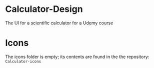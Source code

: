 # Calculator-Design
The UI for a scientific calculator for a Udemy course


# Icons
The icons folder is empty; its contents are found in the the repository: ``Calculator-icons``
